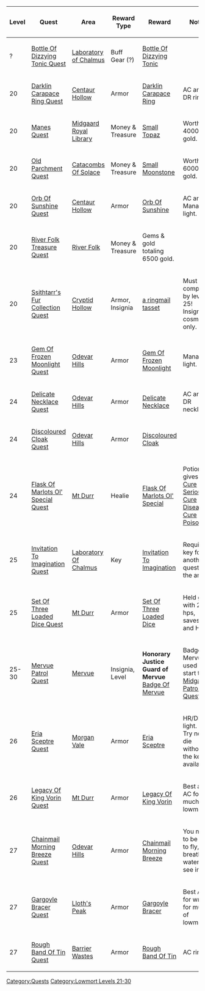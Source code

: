 <table>
<thead>
<tr class="header">
<th><p>Level</p></th>
<th><p>Quest</p></th>
<th><p>Area</p></th>
<th><p>Reward Type</p></th>
<th><p>Reward</p></th>
<th><p>Notes</p></th>
</tr>
</thead>
<tbody>
<tr class="odd">
<td><p>?</p></td>
<td><p><a href="Bottle_Of_Dizzying_Tonic_Quest" title="wikilink">Bottle
Of Dizzying Tonic Quest</a></p></td>
<td><p><a href=":Category:Laboratory_Of_Chalmus"
title="wikilink">Laboratory of Chalmus</a></p></td>
<td><p>Buff Gear (?)</p></td>
<td><p><a href="Bottle_Of_Dizzying_Tonic" title="wikilink">Bottle Of
Dizzying Tonic</a></p></td>
<td></td>
</tr>
<tr class="even">
<td><p>20</p></td>
<td><p><a href="Darklin_Carapace_Ring_Quest" title="wikilink">Darklin
Carapace Ring Quest</a></p></td>
<td><p><a href=":Category:Centaur_Hollow" title="wikilink">Centaur
Hollow</a></p></td>
<td><p>Armor</p></td>
<td><p><a href="Darklin_Carapace_Ring" title="wikilink">Darklin Carapace
Ring</a></p></td>
<td><p>AC and DR ring.</p></td>
</tr>
<tr class="odd">
<td><p>20</p></td>
<td><p><a href="Manes_Quest" title="wikilink">Manes Quest</a></p></td>
<td><p><a href=":Category:Royal_Midgaard_Library"
title="wikilink">Midgaard Royal Library</a></p></td>
<td><p>Money &amp; Treasure</p></td>
<td><p><a href="Small_Topaz" title="wikilink">Small Topaz</a></p></td>
<td><p>Worth 4000 gold.</p></td>
</tr>
<tr class="even">
<td><p>20</p></td>
<td><p><a href="Old_Parchment_Quest" title="wikilink">Old Parchment
Quest</a></p></td>
<td><p><a href=":Category:Catacombs_Of_Solace"
title="wikilink">Catacombs Of Solace</a></p></td>
<td><p>Money &amp; Treasure</p></td>
<td><p><a href="Small_Moonstone" title="wikilink">Small
Moonstone</a></p></td>
<td><p>Worth 6000 gold.</p></td>
</tr>
<tr class="odd">
<td><p>20</p></td>
<td><p><a href="Orb_Of_Sunshine_Quest" title="wikilink">Orb Of Sunshine
Quest</a></p></td>
<td><p><a href=":Category:Centaur_Hollow" title="wikilink">Centaur
Hollow</a></p></td>
<td><p>Armor</p></td>
<td><p><a href="Orb_Of_Sunshine" title="wikilink">Orb Of
Sunshine</a></p></td>
<td><p>AC and Mana light.</p></td>
</tr>
<tr class="even">
<td><p>20</p></td>
<td><p><a href="River_Folk_Treasure_Quest" title="wikilink">River Folk
Treasure Quest</a></p></td>
<td><p><a href=":Category:River_Folk" title="wikilink">River
Folk</a></p></td>
<td><p>Money &amp; Treasure</p></td>
<td><p>Gems &amp; gold totaling 6500 gold.</p></td>
<td></td>
</tr>
<tr class="odd">
<td><p>20</p></td>
<td><p><a href="Ssithtarr&#39;s_Fur_Collection_Quest"
title="wikilink">Ssithtarr's Fur Collection Quest</a></p></td>
<td><p><a href=":Category:Cryptid_Hollow" title="wikilink">Cryptid
Hollow</a></p></td>
<td><p>Armor, Insignia</p></td>
<td><p><a href="Ringmail_Tasset" title="wikilink">a ringmail
tasset</a></p></td>
<td><p>Must be completed by level 25!<br />
Insignia is cosmetic only.</p></td>
</tr>
<tr class="even">
<td><p>23</p></td>
<td><p><a href="Gem_Of_Frozen_Moonlight_Quest" title="wikilink">Gem Of
Frozen Moonlight Quest</a></p></td>
<td><p><a href=":Category:Odevar_Hills" title="wikilink">Odevar
Hills</a></p></td>
<td><p>Armor</p></td>
<td><p><a href="Gem_Of_Frozen_Moonlight" title="wikilink">Gem Of Frozen
Moonlight</a></p></td>
<td><p>Mana light.</p></td>
</tr>
<tr class="odd">
<td><p>24</p></td>
<td><p><a href="Delicate_Necklace_Quest" title="wikilink">Delicate
Necklace Quest</a></p></td>
<td><p><a href=":Category:Odevar_Hills" title="wikilink">Odevar
Hills</a></p></td>
<td><p>Armor</p></td>
<td><p><a href="Delicate_Necklace" title="wikilink">Delicate
Necklace</a></p></td>
<td><p>AC and DR necklace.</p></td>
</tr>
<tr class="even">
<td><p>24</p></td>
<td><p><a href="Discoloured_Cloak_Quest" title="wikilink">Discoloured
Cloak Quest</a></p></td>
<td><p><a href=":Category:Odevar_Hills" title="wikilink">Odevar
Hills</a></p></td>
<td><p>Armor</p></td>
<td><p><a href="Discoloured_Cloak" title="wikilink">Discoloured
Cloak</a></p></td>
<td></td>
</tr>
<tr class="odd">
<td><p>24</p></td>
<td><p><a href="Flask_Of_Marlots_Ol&#39;_Special_Quest"
title="wikilink">Flask Of Marlots Ol' Special Quest</a></p></td>
<td><p><a href=":Category:Mt_Durr" title="wikilink">Mt Durr</a></p></td>
<td><p>Healie</p></td>
<td><p><a href="Flask_Of_Marlots_Ol&#39;_Special" title="wikilink">Flask
Of Marlots Ol' Special</a></p></td>
<td><p>Potion gives <a href="Cure_Serious" title="wikilink">Cure
Serious</a>, <a href="Cure_Disease" title="wikilink">Cure Disease</a>,
<a href="Cure_Poison" title="wikilink">Cure Poison</a>.</p></td>
</tr>
<tr class="even">
<td><p>25</p></td>
<td><p><a href="Invitation_To_Imagination_Quest"
title="wikilink">Invitation To Imagination Quest</a></p></td>
<td><p><a href=":Category:Laboratory_Of_Chalmus"
title="wikilink">Laboratory Of Chalmus</a></p></td>
<td><p>Key</p></td>
<td><p><a href="Invitation_To_Imagination" title="wikilink">Invitation
To Imagination</a></p></td>
<td><p>Required key for another quest in the area.</p></td>
</tr>
<tr class="odd">
<td><p>25</p></td>
<td><p><a href="Set_Of_Three_Loaded_Dice_Quest" title="wikilink">Set Of
Three Loaded Dice Quest</a></p></td>
<td><p><a href=":Category:Mt_Durr" title="wikilink">Mt Durr</a></p></td>
<td><p>Armor</p></td>
<td><p><a href="Set_Of_Three_Loaded_Dice" title="wikilink">Set Of Three
Loaded Dice</a></p></td>
<td><p>Held gear with 20 hps, saves, and HR.</p></td>
</tr>
<tr class="even">
<td><p>25-30</p></td>
<td><p><a href="Mervue_Patrol_Quest" title="wikilink">Mervue Patrol
Quest</a></p></td>
<td><p><a href=":Category:Mervue" title="wikilink">Mervue</a></p></td>
<td><p>Insignia, Level</p></td>
<td><p><strong>Honorary Justice Guard of Mervue</strong><br />
<a href="Badge_Of_Mervue" title="wikilink">Badge Of Mervue</a></p></td>
<td><p>Badge of Mervue is used to start the <a
href="Midgaard_Patrol_Quest" title="wikilink">Midgaard Patrol
Quest</a>.</p></td>
</tr>
<tr class="odd">
<td><p>26</p></td>
<td><p><a href="Eria_Sceptre_Quest" title="wikilink">Eria Sceptre
Quest</a></p></td>
<td><p><a href=":Category:Morgan_Vale" title="wikilink">Morgan
Vale</a></p></td>
<td><p>Armor</p></td>
<td><p><a href="Eria_Sceptre" title="wikilink">Eria Sceptre</a></p></td>
<td><p>HR/DR light.<br />
Try not to die without the key available.</p></td>
</tr>
<tr class="even">
<td><p>26</p></td>
<td><p><a href="Legacy_Of_King_Vorin_Quest" title="wikilink">Legacy Of
King Vorin Quest</a></p></td>
<td><p><a href=":Category:Mt_Durr" title="wikilink">Mt Durr</a></p></td>
<td><p>Armor</p></td>
<td><p><a href="Legacy_Of_King_Vorin" title="wikilink">Legacy Of King
Vorin</a></p></td>
<td><p>Best arm AC for much of lowmort.</p></td>
</tr>
<tr class="odd">
<td><p>27</p></td>
<td><p><a href="Chainmail_Morning_Breeze_Quest"
title="wikilink">Chainmail Morning Breeze Quest</a></p></td>
<td><p><a href=":Category:Odevar_Hills" title="wikilink">Odevar
Hills</a></p></td>
<td><p>Armor</p></td>
<td><p><a href="Chainmail_Morning_Breeze" title="wikilink">Chainmail
Morning Breeze</a></p></td>
<td><p>You need to be able to fly, breath water, and see invis.</p></td>
</tr>
<tr class="even">
<td><p>27</p></td>
<td><p><a href="Gargoyle_Bracer_Quest" title="wikilink">Gargoyle Bracer
Quest</a></p></td>
<td><p><a href=":Category:Lloth&#39;s_Peak" title="wikilink">Lloth's
Peak</a></p></td>
<td><p>Armor</p></td>
<td><p><a href="Gargoyle_Bracer" title="wikilink">Gargoyle
Bracer</a></p></td>
<td><p>Best AC for wrist for much of lowmort.</p></td>
</tr>
<tr class="odd">
<td><p>27</p></td>
<td><p><a href="Rough_Band_Of_Tin_Quest" title="wikilink">Rough Band Of
Tin Quest</a></p></td>
<td><p><a href=":Category:Barrier_Wastes" title="wikilink">Barrier
Wastes</a></p></td>
<td><p>Armor</p></td>
<td><p><a href="Rough_Band_Of_Tin" title="wikilink">Rough Band Of
Tin</a></p></td>
<td><p>AC ring.</p></td>
</tr>
</tbody>
</table>

[Category:Quests](Category:Quests "wikilink") [Category:Lowmort Levels
21-30](Category:Lowmort_Levels_21-30 "wikilink")
